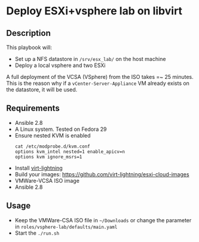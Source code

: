 # Deploy ESXi+vsphere lab on libvirt

## Description

This playbook will:
- Set up a NFS datastore in `/srv/esx_lab/` on the host machine
- Deploy a local vsphere and two ESXi

A full deployment of the VCSA (VSphere) from the ISO takes =~ 25 minutes. This
is the reason why if a `vCenter-Server-Appliance` VM already exists on the
datastore, it will be used.

## Requirements

- Ansible 2.8
- A Linux system. Tested on Fedora 29
- Ensure nested KVM is enabled
    ```shell
    cat /etc/modprobe.d/kvm.conf
    options kvm_intel nested=1 enable_apicv=n
    options kvm ignore_msrs=1
    ```
- Install [virt-lightning](https://github.com/virt-lightning/virt-lightning)
- Build your images:
    https://github.com/virt-lightning/esxi-cloud-images
- VMWare-VCSA ISO image
- Ansible 2.8

## Usage

- Keep the VMWare-CSA ISO file in `~/Downloads` or change the parameter in `roles/vsphere-lab/defaults/main.yaml`
- Start the `./run.sh`
